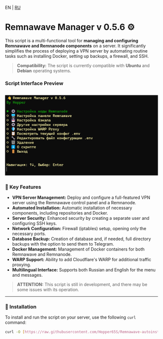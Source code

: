 <p align="left">
  EN | <a href="README_RU.md">RU</a>
</p>

# Remnawave Manager v 0.5.6 ⚙️

This script is a multi-functional tool for **managing and configuring Remnawave and Remnanode components** on a server. It significantly simplifies the process of deploying a VPN server by automating routine tasks such as installing Docker, setting up backups, a firewall, and SSH.

> **Compatibility:** The script is currently compatible with **Ubuntu** and **Debian** operating systems.

### **Script Interface Preview**

![Script Preview](https://raw.githubusercontent.com/Hopper65S/Remnawave-autoinstall-script/main/preview.png)
---

### **💾 Key Features**

* **VPN Server Management:** Deploy and configure a full-featured VPN server using the Remnawave control panel and a Remnanode.
* **Automated Installation:** Automatic installation of necessary components, including repositories and Docker.
* **Server Security:** Enhanced security by creating a separate user and configuring SSH keys.
* **Network Configuration:** Firewall (iptables) setup, opening only the necessary ports.
* **Database Backup:** Creation of database and, if needed, full directory backups with the option to send them to Telegram.
* **Docker Management:** Management of Docker containers for both Remnawave and Remnanode.
* **WARP Support:** Ability to add Cloudflare's WARP for additional traffic proxying.
* **Multilingual Interface:** Supports both Russian and English for the menu and messages.

> **ATTENTION:** This script is still in development, and there may be some issues with its operation.
---

### **🚀 Installation**

To install and run the script on your server, use the following `curl` command:

```bash
curl -O [https://raw.githubusercontent.com/Hopper65S/Remnawave-autoinstall-script/main/setup_remnawave.sh](https://raw.githubusercontent.com/Hopper65S/Remnawave-autoinstall-script/main/setup_remnawave.sh) && chmod +x setup_remnawave.sh
